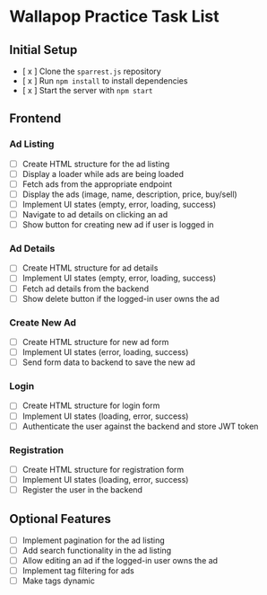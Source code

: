 # Wallapop Practice Task List

## Initial Setup
- [ x ] Clone the `sparrest.js` repository
- [ x ] Run `npm install` to install dependencies
- [ x ] Start the server with `npm start`

## Frontend

### Ad Listing
- [ ] Create HTML structure for the ad listing
- [ ] Display a loader while ads are being loaded
- [ ] Fetch ads from the appropriate endpoint
- [ ] Display the ads (image, name, description, price, buy/sell)
- [ ] Implement UI states (empty, error, loading, success)
- [ ] Navigate to ad details on clicking an ad
- [ ] Show button for creating new ad if user is logged in

### Ad Details
- [ ] Create HTML structure for ad details
- [ ] Implement UI states (empty, error, loading, success)
- [ ] Fetch ad details from the backend
- [ ] Show delete button if the logged-in user owns the ad

### Create New Ad
- [ ] Create HTML structure for new ad form
- [ ] Implement UI states (error, loading, success)
- [ ] Send form data to backend to save the new ad

### Login
- [ ] Create HTML structure for login form
- [ ] Implement UI states (loading, error, success)
- [ ] Authenticate the user against the backend and store JWT token

### Registration
- [ ] Create HTML structure for registration form
- [ ] Implement UI states (loading, error, success)
- [ ] Register the user in the backend

## Optional Features
- [ ] Implement pagination for the ad listing
- [ ] Add search functionality in the ad listing
- [ ] Allow editing an ad if the logged-in user owns the ad
- [ ] Implement tag filtering for ads
- [ ] Make tags dynamic

